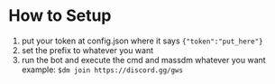 # How to Setup
1) put your token at config.json where it says `{"token":"put_here"}`
2) set the prefix to whatever you want 
3) run the bot and execute the cmd and massdm whatever you want 
example: 
`$dm join https://discord.gg/gws`
